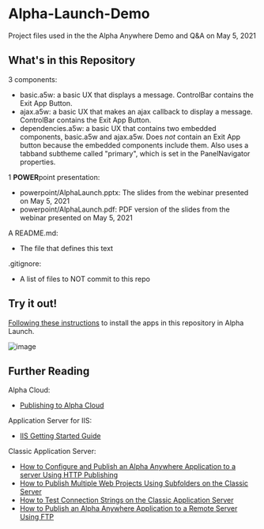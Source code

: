 # Alpha-Launch-Demo
Project files used in the the Alpha Anywhere Demo and Q&amp;A on May 5, 2021

## What's in this Repository

3 components:
 
 - basic.a5w: a basic UX that displays a message. ControlBar contains the Exit App Button.
 - ajax.a5w: a basic UX that makes an ajax callback to display a message. ControlBar contains the Exit App Button.
 - dependencies.a5w: a basic UX that contains two embedded components, basic.a5w and ajax.a5w. Does *not* contain an Exit App button because the embedded components include them. Also uses a tabband subtheme called "primary", which is set in the PanelNavigator properties.


1 **POWER**point presentation:
 
 - powerpoint/AlphaLaunch.pptx: The slides from the webinar presented on May 5, 2021
 - powerpoint/AlphaLaunch.pdf: PDF version of the slides from the webinar presented on May 5, 2021

A README.md:
 
 - The file that defines this text

.gitignore:
 
  - A list of files to NOT commit to this repo

## Try it out!

[Following these instructions](http://alpha-shell-qrcode.s3.amazonaws.com/alphalaunch/AlphaLaunch_6077b1e193cb4262a6e71be9b5d0816d.html) to install the apps in this repository in Alpha Launch.

![image](https://user-images.githubusercontent.com/17854599/117205047-15246e80-adbf-11eb-8a67-92c946ac1b23.png)

## Further Reading

Alpha Cloud:
- [Publishing to Alpha Cloud](https://documentation.alphasoftware.com/documentation/index?search=getting%20started%20deployment)

Application Server for IIS:
- [IIS Getting Started Guide](https://documentation.alphasoftware.com/documentation/index?search=iis%20getting%20started%20guide)

Classic Application Server:
- [How to Configure and Publish an Alpha Anywhere Application to a server Using HTTP Publishing](https://documentation.alphasoftware.com/documentation/index?search=publishing%20to%20a%20remote%20server%20using%20http)
- [How to Publish Multiple Web Projects Using Subfolders on the Classic Server](https://documentation.alphasoftware.com/documentation/index?search=publish%20multiple%20web%20projects%20and%20use%20subfolders)
- [How to Test Connection Strings on the Classic Application Server](https://documentation.alphasoftware.com/documentation/index?search=test%20connection%20string%20on%20server)
- [How to Publish an Alpha Anywhere Application to a Remote Server Using FTP](https://documentation.alphasoftware.com/documentation/index?search=publishing%20to%20a%20remote%20server%20using%20ftp)
